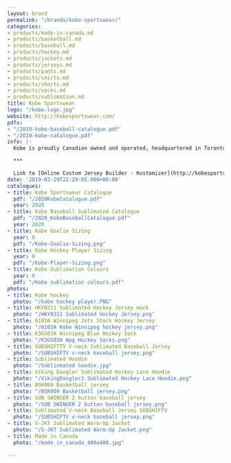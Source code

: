 ```yaml
---
layout: brand
permalink: "/brands/kobe-sportswear/"
categories:
- products/made-in-canada.md
- products/basketball.md
- products/baseball.md
- products/hockey.md
- products/jackets.md
- products/jerseys.md
- products/pants.md
- products/shirts.md
- products/shorts.md
- products/socks.md
- products/sublimation.md
title: Kobe Sportswear
logo: "/kobe-logo.jpg"
website: http://kobesportswear.com/
pdfs:
- "/2019-kobe-baseball-catalogue.pdf"
- "/2019-kobe-catalogue.pdf"
info: |-
  Kobe is proudly Canadian owned and operated, headquartered in Toronto ON with international offices in Buffalo and Shanghai.  Since 1992 Kobe has outfitted millions of athletes at all levels of hockey.

  ***

  Link to [Online Custom Jersey Builder - Kustomizer](http://kobesportswear.com/kustomizer/)
date: '2019-03-29T22:29:05.000+00:00'
catalogues:
- title: Kobe Sportswear Catalogue
  pdf: "/2020KobeCatalogue.pdf"
  year: 2020
- title: Kobe Baseball Sublimated Catalogue
  pdf: "/2020_KobeBaseballCatalogue.pdf"
  year: 2020
- title: Kobe Goalie Sizing
  year: 0
  pdf: "/Kobe-Goalie-Sizing.png"
- title: Kobe Hockey Player Sizing
  year: 0
  pdf: "/Kobe-Player-Sizing.png"
- title: Kobe Sublimation Colours
  year: 0
  pdf: "/Kobe sublimation colours.pdf"
photos:
- title: Kobe hockey
  photo: "/kobe hockey player.PNG"
- title: HKY0311 Sublimated Hockey Jersey mock
  photo: "/HKY0311 Sublimated Hockey Jersey.png"
- title: 6103A Winnipeg Jets Stock Hockey Jersey
  photo: "/6103A Kobe Winnipeg hockey jersey.png"
- title: K3GS03A Winnipeg Blue Hockey Sock
  photo: "/K3GS03A Wpg Hockey Socks.png"
- title: SUBSHIFTTV V-neck Sublimated Baseball Jersey
  photo: "/SUBSHIFTV v-neck baseball jersey.png"
- title: Sublimated Hoodie
  photo: "/Sublinmated hoodie.jpg"
- title: Viking Dangler Sublimated Hockey Lace Hoodie
  photo: "/VikingDangler3 Sublimated Hockey Lace Hoodie.png"
- title: BSK009 Basketball jersey
  photo: "/BSK009 Basketball jersey.png"
- title: SUB SWINGER 2 button baseball jersey
  photo: "/SUB SWINGER 2 button baseball jersey.png"
- title: Sublimated V-neck Baseball Jersey SUBSHIFTV
  photo: "/SUBSHIFTV v-neck baseball jersey.png"
- title: S-JKT Sublimated Warm-Up Jacket
  photo: "/S-JKT Sublimated Warm-Up Jacket.png"
- title: Made in Canada
  photo: "/made_in_canada_400x400.jpg"

---
```


